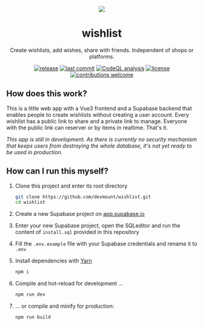 <p align="center">
<img src="https://user-images.githubusercontent.com/5441654/121005785-73fb5000-c790-11eb-82ea-ab8bd4b3d448.png" />
</p>

<h1 align="center">wishlist</h1>
<p align="center">Create wishlists, add wishes, share with friends. Independent of shops or platforms.</p>

<p align="center">
<a href="https://github.com/devmount/wishlist/releases" target="_blank"><img src="https://img.shields.io/github/v/tag/devmount/wishlist.svg?label=wishlist&colorB=00abfb&style=flat-square" alt="release" /></a>
<a href="https://github.com/devmount/wishlist/commits/main" target="_blank"><img src="https://img.shields.io/github/last-commit/devmount/wishlist?label=updated&color=00abfb&style=flat-square" alt="last commit" /></a>
<a href="https://github.com/devmount/wishlist/actions?query=workflow%3ACodeQL" target="_blank"><img src="https://img.shields.io/github/workflow/status/devmount/wishlist/CodeQL?label=CodeQL&logo=github&color=00abfb&style=flat-square" alt="CodeQL analysis" /></a>
<a href="./LICENSE" target="_blank"><img src="https://img.shields.io/github/license/devmount/wishlist.svg?colorB=00abfb&style=flat-square" alt="license" /></a>
<a href="./.github/CONTRIBUTING.md" target="_blank"><img src="https://img.shields.io/badge/contributions-welcome-00abfb.svg?style=flat-square" alt="contributions welcome" /></a>
</p>

## How does this work?

This is a little web app with a Vue3 frontend and a Supabase backend that enables people to create wishlists without creating a user account. Every wishlist has a public link to share and a private link to manage. Everyone with the public link can reserver or by items in realtime. That's it.

*This app is still in development. As there is currently no security mechanism that keeps users from destroying the whole database, it's not yet ready to be used in production.*

## How can I run this myself?

1. Clone this project and enter its root directory

    ```bash
    git clone https://github.com/devmount/wishlist.git
    cd wishlist
    ```

2. Create a new Supabase project on [app.supabase.io](https://app.supabase.io/)
3. Enter your new Supabase project, open the SQLeditor and run the content of `install.sql` provided in this repository
4. Fill the `.env.example` file with your Supabase credentials and rename it to `.env`
5. Install dependencies with [Yarn](https://yarnpkg.com/getting-started)

    ```bash
    npm i
    ```

6. Compile and hot-reload for development ...

    ```bash
    npm run dev
    ```

7. ... or compile and minify for production:

    ```bash
    npm run build
    ```
